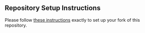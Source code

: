 ## Repository Setup Instructions

Please follow [these instructions](Setup.md) exactly to set up your fork of this repository.
